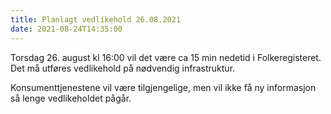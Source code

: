 ```yaml
---
title: Planlagt vedlikehold 26.08.2021
date: 2021-08-24T14:35:00
---
```

Torsdag 26. august kl 16:00 vil det være ca 15 min nedetid i Folkeregisteret. Det må utføres vedlikehold på nødvendig infrastruktur. 

Konsumenttjenestene vil være tilgjengelige, men vil ikke få ny informasjon så lenge vedlikeholdet pågår. 
